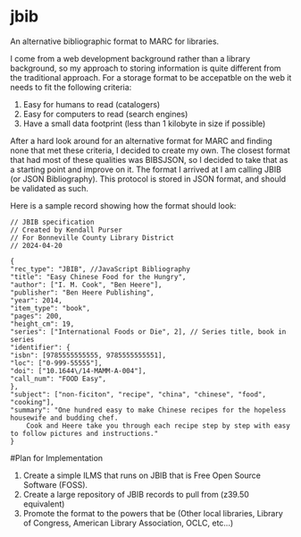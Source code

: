 # jbib
An alternative bibliographic format to MARC for libraries.

I come from a web development background rather than a library background, so my approach to storing information is quite different from the traditional approach. For a storage format to be accepatble on the web it needs to fit the following criteria:

1. Easy for humans to read (catalogers)
2. Easy for computers to read (search engines)
3. Have a small data footprint (less than 1 kilobyte in size if possible)

After a hard look around for an alternative format for MARC and finding none that met these criteria, I decided to create my own. The closest format that had most of these qualities was BIBSJSON, so I decided to take that as a starting point and improve on it. The format I arrived at I am calling JBIB (or JSON Bibliography). This protocol is stored in JSON format, and should be validated as such.

Here is a sample record showing how the format should look:


    // JBIB specification
    // Created by Kendall Purser
    // For Bonneville County Library District
    // 2024-04-20
    
    {
    "rec_type": "JBIB", //JavaScript Bibliography
    "title": "Easy Chinese Food for the Hungry",
    "author": ["I. M. Cook", "Ben Heere"],
    "publisher": "Ben Heere Publishing",
    "year": 2014,
    "item_type": "book",
    "pages": 200,
    "height_cm": 19,
    "series": ["International Foods or Die", 2], // Series title, book in series
    "identifier": {
	"isbn": [9785555555555, 9785555555551],
	"loc": ["0-999-55555"],
	"doi": ["10.1644\/14-MAMM-A-004"],
	"call_num": "FOOD Easy",
    },
	"subject": ["non-ficiton", "recipe", "china", "chinese", "food", "cooking"],
	"summary": "One hundred easy to make Chinese recipes for the hopeless housewife and budding chef. 
        Cook and Heere take you through each recipe step by step with easy to follow pictures and instructions."
    }

#Plan for Implementation
1. Create a simple ILMS that runs on JBIB that is Free Open Source Software (FOSS).
2. Create a large repository of JBIB records to pull from (z39.50 equivalent)
3. Promote the format to the powers that be (Other local libraries, Library of Congress, American Library Association, OCLC, etc...)
